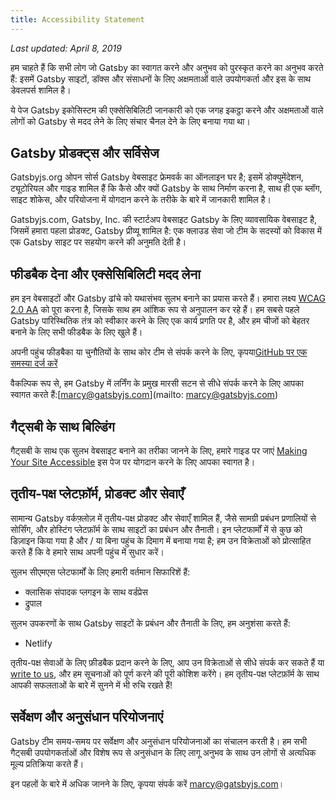 ```yaml
---
title: Accessibility Statement
---
```


_Last updated: April 8, 2019_

हम चाहते हैं कि सभी लोग जो Gatsby का स्वागत करने और अनुभव को पुरस्कृत करने का अनुभव करते हैं: इसमें Gatsby साइटों, डॉक्स और संसाधनों के लिए अक्षमताओं वाले उपयोगकर्ता और इस के साथ डेवलपर्स शामिल है।

ये पेज Gatsby इकोसिस्टम की एक्सेसिबिलिटी जानकारी को एक जगह इकट्ठा करने और अक्षमताओं वाले लोगों को Gatsby से मदद लेने के लिए संचार चैनल देने के लिए बनाया गया था। 

## Gatsby प्रोडक्ट्स और सर्विसेज

Gatsbyjs.org ओपन सोर्स Gatsby वेबसाइट फ्रेमवर्क का ऑनलाइन घर है; इसमें डोक्युमेंदेशन, ट्यूटोरियल और गाइड शामिल हैं कि कैसे और क्यों Gatsby के साथ निर्माण करना है, साथ ही एक ब्लॉग, साइट शोकेस, और परियोजना में योगदान करने के तरीके के बारे में जानकारी शामिल है।

Gatsbyjs.com, Gatsby, Inc. की स्टार्टअप वेबसाइट Gatsby के लिए व्यावसायिक वेबसाइट है, जिसमें हमारा पहला प्रोडक्ट, Gatsby प्रीव्यू शामिल है: एक क्लाउड सेवा जो टीम के सदस्यों को विकास में एक Gatsby साइट पर सहयोग करने की अनुमति देती है।

## फीडबैक देना और एक्सेसिबिलिटी मदद लेना

हम इन वेबसाइटों और Gatsby ढांचे को यथासंभव सुलभ बनाने का प्रयास करते हैं। हमारा लक्ष्य [WCAG 2.0 AA](https://www.w3.org/TR/WCAG20/) को पूरा करना है, जिसके साथ हम आंशिक रूप से अनुपालन कर रहे हैं। हम सबसे पहले Gatsby पारिस्थितिक तंत्र को स्वीकार करने के लिए एक कार्य प्रगति पर है, और हम चीजों को बेहतर बनाने के लिए सभी फीडबैक के लिए खुले हैं।

अपनी पहुंच फीडबैका या चुनौतियों के साथ कोर टीम से संपर्क करने के लिए, कृपया[GitHub पर एक समस्या दर्ज करें](https://github.com/gatsbyjs/gatsby/issues/new/choose)

वैकल्पिक रूप से, हम Gatsby में लर्निंग के प्रमुख मारसी सटन से सीधे संपर्क करने के लिए आपका स्वागत करते हैं:[marcy@gatsbyjs.com](mailto: marcy@gatsbyjs.com)

## गैट्सबी के साथ बिल्डिंग

गैट्सबी के साथ एक सुलभ वेबसाइट बनाने का तरीका जानने के लिए, हमारे गाइड पर जाएं [Making Your Site Accessible](/docs/making-your-site-accessible/)  इस पेज पर योगदान करने के लिए आपका स्वागत है।

## तृतीय-पक्ष प्लेटफ़ॉर्म, प्रोडक्ट और सेवाएँ

सामान्य Gatsby वर्कफ़्लोज़ में तृतीय-पक्ष प्रोडक्ट और सेवाएँ शामिल हैं, जैसे सामग्री प्रबंधन प्रणालियों से सोर्सिंग, और होस्टिंग प्लेटफ़ॉर्म के साथ साइटों का प्रबंधन और तैनाती। इन प्लेटफार्मों में से कुछ को डिज़ाइन किया गया है और / या बिना पहुंच के दिमाग में बनाया गया है; हम उन विक्रेताओं को प्रोत्साहित करते हैं कि वे हमारे साथ अपनी पहुंच में सुधार करें।

सुलभ सीएमएस प्लेटफार्मों के लिए हमारी वर्तमान सिफारिशें हैं:

- क्लासिक संपादक प्लगइन के साथ वर्डप्रेस
- द्रुपाल

सुलभ उपकरणों के साथ Gatsby साइटों के प्रबंधन और तैनाती के लिए, हम अनुशंसा करते हैं:

- Netlify

तृतीय-पक्ष सेवाओं के लिए फ़ीडबैक प्रदान करने के लिए, आप उन विक्रेताओं से सीधे संपर्क कर सकते हैं या [write to us](mailto:marcy@gatsbyjs.com), और हम सूचनाओं को पूर्ण करने की पूरी कोशिश करेंगे। हम तृतीय-पक्ष प्लेटफ़ॉर्म के साथ आपकी सफलताओं के बारे में सुनने में भी रुचि रखते हैं!

## सर्वेक्षण और अनुसंधान परियोजनाएं

Gatsby टीम समय-समय पर सर्वेक्षण और अनुसंधान परियोजनाओं का संचालन करती है। हम सभी गैट्सबी उपयोगकर्ताओं और विशेष रूप से अनुसंधान के लिए लागू अनुभव के साथ उन लोगों से अत्यधिक मूल्य प्रतिक्रिया करते हैं।

इन पहलों के बारे में अधिक जानने के लिए, कृपया संपर्क करें [marcy@gatsbyjs.com](mailto:marcy@gatsbyjs.com)।
